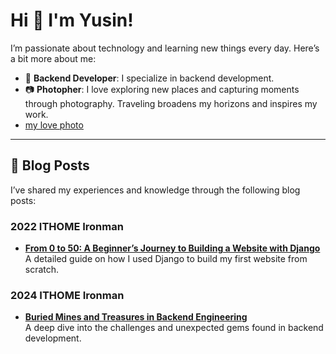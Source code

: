 # Hi 👋 I'm Yusin!

I’m passionate about technology and learning new things every day. Here’s a bit more about me:

- 🐍 **Backend Developer**: I specialize in backend development.
- 📷 **Photopher**: I love exploring new places and capturing moments through photography. Traveling broadens my horizons and inspires my work.
- [my love photo](https://www.instagram.com/just__lives/) 
---

## 📝 Blog Posts

I’ve shared my experiences and knowledge through the following blog posts:

### 2022 ITHOME Ironman
- [**From 0 to 50: A Beginner’s Journey to Building a Website with Django**](https://ithelp.ithome.com.tw/users/20150927/ironman/4977)  
  A detailed guide on how I used Django to build my first website from scratch.

### 2024 ITHOME Ironman
- [**Buried Mines and Treasures in Backend Engineering**](https://ithelp.ithome.com.tw/m/users/20150927/ironman/7609)  
  A deep dive into the challenges and unexpected gems found in backend development.
